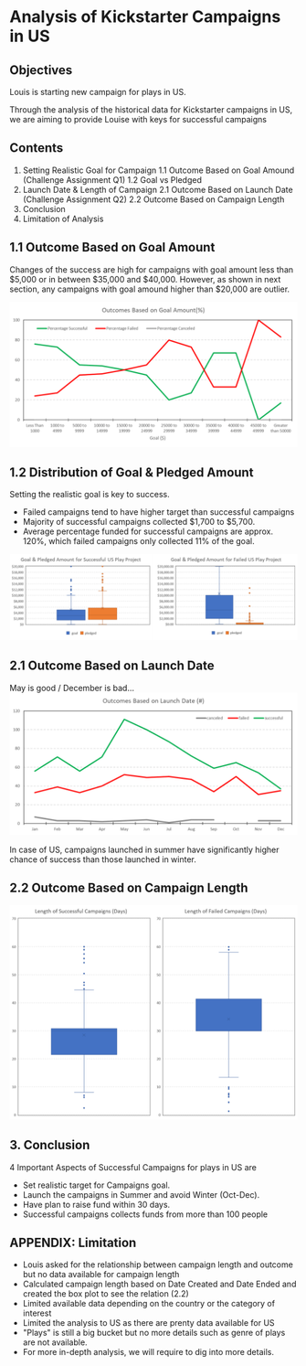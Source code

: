 # Analysis of Kickstarter Campaigns in US

## Objectives
Louis is starting new campaign for plays in US.

Through the analysis of the historical data for Kickstarter campaigns in US, we are aiming to provide Louise with keys for successful campaigns

## Contents
1. Setting Realistic Goal for Campaign
 1.1 Outcome Based on Goal Amound (Challenge Assignment Q1)
 1.2 Goal vs Pledged 
2. Launch Date & Length of Campaign
 2.1 Outcome Based on Launch Date (Challenge Assignment Q2)
 2.2 Outcome Based on Campaign Length
3. Conclusion
4. Limitation of Analysis

## 1.1 Outcome Based on Goal Amount
Changes of the success are high for campaigns with goal amount less than $5,000 or in between $35,000 and $40,000.
However, as shown in next section, any campaigns with goal amound higher than $20,000 are outlier.

![01 - Outcome based on goal.png](https://github.com/TaishiMatsuda/kickstarter-analysis/blob/master/01%20-%20Outcome%20based%20on%20goal.png)

## 1.2 Distribution of Goal & Pledged Amount
Setting the realistic goal is key to success.
 - Failed campaigns tend to have higher target than successful campaigns
 - Majority of successful campaigns collected $1,700 to $5,700.
 - Average percentage funded for successful campaigns are approx. 120%, which failed campaigns only collected 11% of the goal.

![02 - Goal vs Pledged.png](https://github.com/TaishiMatsuda/kickstarter-analysis/blob/master/02%20-%20Goal%20vs%20Pledged.png)


## 2.1 Outcome Based on Launch Date
May is good / December is bad...
![03 - Outcome by Launch Date.png](https://github.com/TaishiMatsuda/kickstarter-analysis/blob/master/03%20-%20Outcome%20by%20Launch%20Date.png)

In case of US, campaigns launched in summer have significantly higher chance of success than those launched in winter.

## 2.2 Outcome Based on Campaign Length
![04 - Outcome by Campaign Length.png](https://github.com/TaishiMatsuda/kickstarter-analysis/blob/master/04%20-%20Outcome%20by%20Campaign%20Length.png)

## 3. Conclusion
4 Important Aspects of Successful Campaigns for plays in US are
 - Set realistic target for Campaigns goal.
 - Launch the campaigns in Summer and avoid Winter (Oct-Dec).
 - Have plan to raise fund within 30 days.
 - Successful campaigns collects funds from more than 100 people
 
## APPENDIX: Limitation
- Louis asked for the relationship between campaign length and outcome but no data available for campaign length
 - Calculated campaign length based on Date Created and Date Ended and created the box plot to see the relation (2.2)
- Limited available data depending on the country or the category of interest
 - Limited the analysis to US as there are prenty data available for US
- "Plays" is still a big bucket but no more details such as genre of plays are not available.
 - For more in-depth analysis, we will require to dig into more details.
